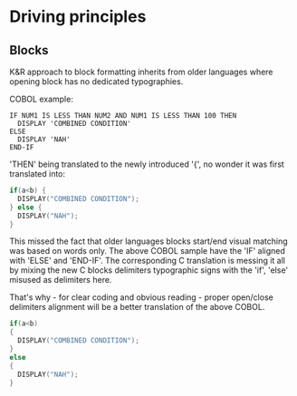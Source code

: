 # Driving principles


## Blocks

K&R approach to block formatting inherits from older languages where opening block has no dedicated typographies.

COBOL example: 

```cobol
IF NUM1 IS LESS THAN NUM2 AND NUM1 IS LESS THAN 100 THEN
  DISPLAY 'COMBINED CONDITION'
ELSE
  DISPLAY 'NAH'
END-IF    
```

'THEN' being translated to the newly introduced '{', no wonder it was first translated into:
```c
if(a<b) {
  DISPLAY("COMBINED CONDITION");
} else {
  DISPLAY("NAH");
}    
```

This missed the fact that older languages blocks start/end visual matching was based on words only. The above COBOL sample have the 'IF' aligned with 'ELSE' and 'END-IF'.
The corresponding C translation is messing it all by mixing the new C blocks delimiters typographic signs with the 'if', 'else' misused as delimiters here.

That's why - for clear coding and obvious reading -  proper open/close delimiters alignment will be a better translation of the above COBOL.
```c
if(a<b) 
{
  DISPLAY("COMBINED CONDITION");
}
else 
{
  DISPLAY("NAH");
}    
```
